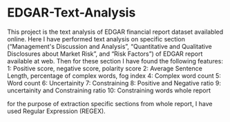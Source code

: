 # EDGAR-Text-Analysis
This project is the text analysis of EDGAR financial report dataset availabled online.
Here I have performed text analysis on specific section (“Management's Discussion and Analysis”, 
“Quantitative and Qualitative Disclosures about Market Risk”, and “Risk Factors”) of EDGAR report available at web.
Then for these section I have found the following features:
1: Positive score, negative score, polarity score
2: Average Sentence Length, percentage of complex words, fog index
4: Complex word count
5: Word count
6: Uncertainity
7: Constraining
8: Positive and Negative ratio
9: uncertainity and Constraining ratio
10: Constraining words whole report

for the purpose of extraction specific sections from whole report, I have used Regular Expression (REGEX).
